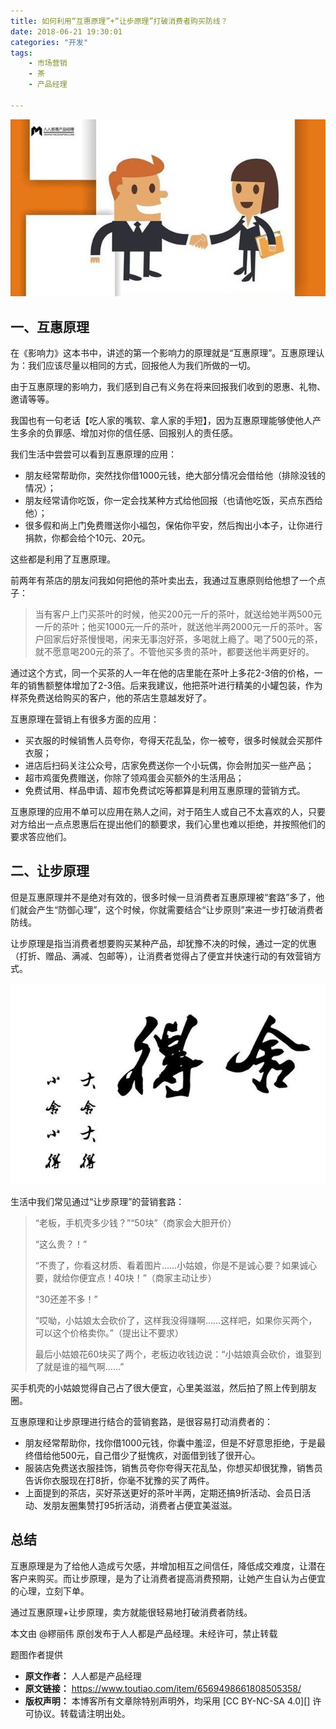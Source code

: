 ```yaml
---
title: 如何利用“互惠原理”+“让步原理”打破消费者购买防线？
date: 2018-06-21 19:30:01
categories: "开发"
tags:
	- 市场营销
	- 茶
	- 产品经理

---
```


![如何利用“互惠原理”+“让步原理”打破消费者购买防线？][BUQI-NMVF-67RY.jpg]

## 一、互惠原理 ##

在《影响力》这本书中，讲述的第一个影响力的原理就是“互惠原理”。互惠原理认为：我们应该尽量以相同的方式，回报他人为我们所做的一切。

由于互惠原理的影响力，我们感到自己有义务在将来回报我们收到的恩惠、礼物、邀请等等。

我国也有一句老话【吃人家的嘴软、拿人家的手短】，因为互惠原理能够使他人产生多余的负罪感、增加对你的信任感、回报别人的责任感。

我们生活中尝尝可以看到互惠原理的应用：

 *  朋友经常帮助你，突然找你借1000元钱，绝大部分情况会借给他（排除没钱的情况）；
 *  朋友经常请你吃饭，你一定会找某种方式给他回报（也请他吃饭，买点东西给他）；
 *  很多假和尚上门免费赠送你小福包，保佑你平安，然后掏出小本子，让你进行捐款，你都会给个10元、20元。

这些都是利用了互惠原理。

前两年有茶店的朋友问我如何把他的茶叶卖出去，我通过互惠原则给他想了一个点子：

> 当有客户上门买茶叶的时候，他买200元一斤的茶叶，就送给她半两500元一斤的茶叶；他买1000元一斤的茶叶，就送他半两2000元一斤的茶叶。客户回家后好茶慢慢喝，闲来无事泡好茶，多喝就上瘾了。喝了500元的茶，就不愿意喝200元的茶了。不管他买多贵的茶叶，都要送他半两更好的。

通过这个方式，同一个买茶的人一年在他的店里能在茶叶上多花2-3倍的价格，一年的销售额整体增加了2-3倍。后来我建议，他把茶叶进行精美的小罐包装，作为样茶免费送给购买的客户，他的茶店生意越发好了。

互惠原理在营销上有很多方面的应用：

 *  买衣服的时候销售人员夸你，夸得天花乱坠，你一被夸，很多时候就会买那件衣服；
 *  进店后扫码关注公众号，店家免费送你一个小玩偶，你会附加买一些产品；
 *  超市鸡蛋免费赠送，你除了领鸡蛋会买额外的生活用品；
 *  免费试用、样品申请、超市免费试吃等都算是利用互惠原理的营销方式。

互惠原理的应用不单可以应用在熟人之间，对于陌生人或自己不太喜欢的人，只要对方给出一点点恩惠后在提出他们的额要求，我们心里也难以拒绝，并按照他们的要求答应他们。

## 二、让步原理 ##

但是互惠原理并不是绝对有效的，很多时候一旦消费者互惠原理被“套路”多了，他们就会产生“防御心理”，这个时候，你就需要结合“让步原则”来进一步打破消费者防线。

让步原理是指当消费者想要购买某种产品，却犹豫不决的时候，通过一定的优惠（打折、赠品、满减、包邮等），让消费者觉得占了便宜并快速行动的有效营销方式。

![如何利用“互惠原理”+“让步原理”打破消费者购买防线？][2AQY-RMIZ-MBI2.jpg]

生活中我们常见通过“让步原理”的营销套路：

> “老板，手机壳多少钱？”“50块”（商家会大胆开价）
> 
> “这么贵？！”
> 
> “不贵了，你看这材质、看着图片……小姑娘，你是不是诚心要？如果诚心要，就给你便宜点！40块！”（商家主动让步）
> 
> “30还差不多！”
> 
> “哎呦，小姑娘太会砍价了，这样我没得赚啊……这样吧，如果你买两个，可以这个价格卖你。”（提出让不要求）
> 
> 最后小姑娘花60块买了两个，老板边收钱边说：“小姑娘真会砍价，谁娶到了就是谁的福气啊……”

买手机壳的小姑娘觉得自己占了很大便宜，心里美滋滋，然后拍了照上传到朋友圈。

互惠原理和让步原理进行结合的营销套路，是很容易打动消费者的：

 *  朋友经常帮助你，找你借1000元钱，你囊中羞涩，但是不好意思拒绝，于是最终借给他500元，自己借少了挺愧疚，对面借到钱了很开心。
 *  服装店免费送衣服挂饰，销售员夸你夸得天花乱坠，你想买却很犹豫，销售员告诉你衣服现在打8折，你毫不犹豫的买了两件。
 *  上面提到的茶店，买好茶送更好的茶叶半两，定期还搞9折活动、会员日活动、发朋友圈集赞打95折活动，消费者占便宜美滋滋。

## 总结 ##

互惠原理是为了给他人造成亏欠感，并增加相互之间信任，降低成交难度，让潜在客户来购买。而让步原理，是为了让消费者提高消费预期，让她产生自认为占便宜的心理，立刻下单。

通过互惠原理+让步原理，卖方就能很轻易地打破消费者防线。

本文由 @繆丽伟 原创发布于人人都是产品经理。未经许可，禁止转载

题图作者提供


[BUQI-NMVF-67RY.jpg]: static/resources/crawler/BUQI-NMVF-67RY.jpg
[2AQY-RMIZ-MBI2.jpg]: static/resources/crawler/2AQY-RMIZ-MBI2.jpg
 *  **原文作者：** 人人都是产品经理
 *  **原文链接：** https://www.toutiao.com/item/6569498661808505358/
 *  **版权声明：** 本博客所有文章除特别声明外，均采用 [CC BY-NC-SA 4.0][] 许可协议。转载请注明出处。
